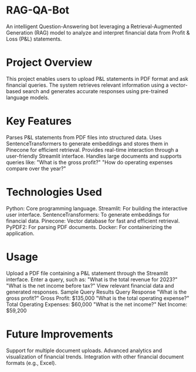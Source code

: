 # RAG-QA-Bot
An intelligent Question-Answering bot leveraging a Retrieval-Augmented Generation (RAG) model to analyze and interpret financial data from Profit & Loss (P&L) statements.

# Project Overview
This project enables users to upload P&L statements in PDF format and ask financial queries. The system retrieves relevant information using a vector-based search and generates accurate responses using pre-trained language models.

# Key Features
Parses P&L statements from PDF files into structured data.
Uses SentenceTransformers to generate embeddings and stores them in Pinecone for efficient retrieval.
Provides real-time interaction through a user-friendly Streamlit interface.
Handles large documents and supports queries like:
"What is the gross profit?"
"How do operating expenses compare over the year?"

# Technologies Used
Python: Core programming language.
Streamlit: For building the interactive user interface.
SentenceTransformers: To generate embeddings for financial data.
Pinecone: Vector database for fast and efficient retrieval.
PyPDF2: For parsing PDF documents.
Docker: For containerizing the application.

# Usage
Upload a PDF file containing a P&L statement through the Streamlit interface.
Enter a query, such as:
"What is the total revenue for 2023?"
"What is the net income before tax?"
View relevant financial data and generated responses.
Sample Query Results
Query	Response
"What is the gross profit?"	Gross Profit: $135,000
"What is the total operating expense?"	Total Operating Expenses: $60,000
"What is the net income?"	Net Income: $59,200

# Future Improvements
Support for multiple document uploads.
Advanced analytics and visualization of financial trends.
Integration with other financial document formats (e.g., Excel).
